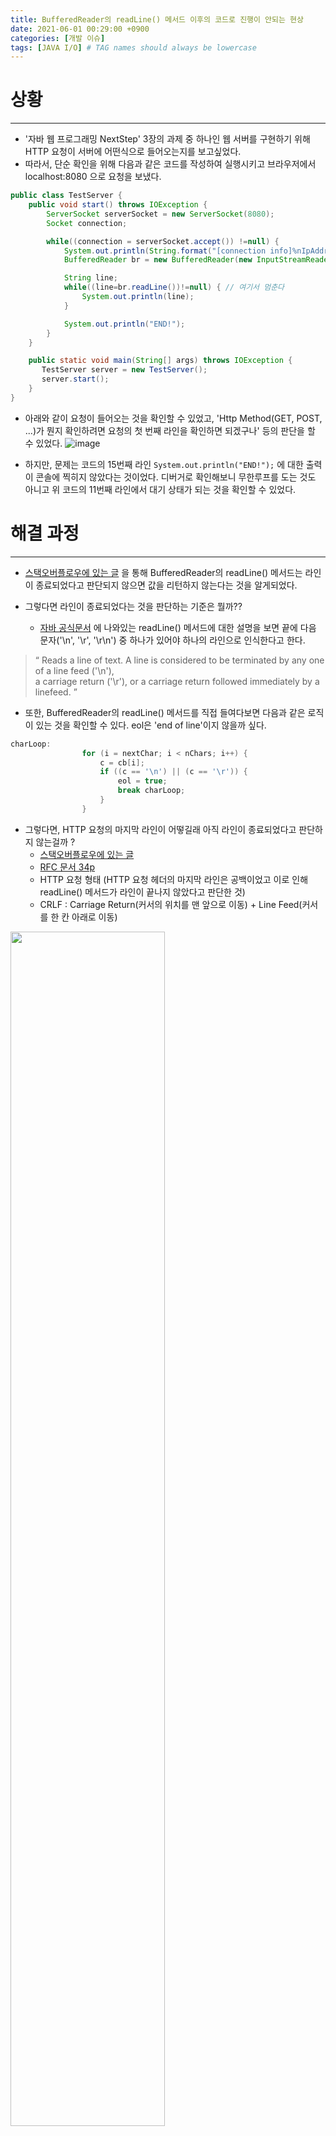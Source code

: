 ```yaml
---
title: BufferedReader의 readLine() 메서드 이후의 코드로 진행이 안되는 현상
date: 2021-06-01 00:29:00 +0900
categories: [개발 이슈]
tags: [JAVA I/O] # TAG names should always be lowercase
---
```


# 상황
---
- '자바 웹 프로그래밍 NextStep' 3장의 과제 중 하나인 웹 서버를 구현하기 위해 HTTP 요청이 서버에 어떤식으로 들어오는지를 보고싶었다.
- 따라서, 단순 확인을 위해 다음과 같은 코드를 작성하여 실행시키고 브라우저에서 localhost:8080 으로 요청을 보냈다.
```java
public class TestServer {
    public void start() throws IOException {
        ServerSocket serverSocket = new ServerSocket(8080);
        Socket connection;

        while((connection = serverSocket.accept()) !=null) {
            System.out.println(String.format("[connection info]%nIpAddr : %s, Port : %s%n", connection.getInetAddress(), connection.getPort()));
            BufferedReader br = new BufferedReader(new InputStreamReader(connection.getInputStream()));

            String line;
            while((line=br.readLine())!=null) { // 여기서 멈춘다
                System.out.println(line);
            }

            System.out.println("END!");
        }
    }

    public static void main(String[] args) throws IOException {
       TestServer server = new TestServer();
       server.start();
    }
}
```

- 아래와 같이 요청이 들어오는 것을 확인할 수 있었고, 'Http Method(GET, POST, ...)가 뭔지 확인하려면 요청의 첫 번째 라인을 확인하면 되겠구나' 등의 판단을 할 수 있었다.
![image](https://user-images.githubusercontent.com/64415489/125474131-fb47851c-3e78-448f-91e1-57ad8fcd5a5e.png)

- 하지만, 문제는 코드의 15번째 라인 `System.out.println("END!");` 에 대한 출력이 콘솔에 찍히지 않았다는 것이었다.
디버거로 확인해보니 무한루프를 도는 것도 아니고 위 코드의 11번째 라인에서 대기 상태가 되는 것을 확인할 수 있었다.

# 해결 과정
---
- [스택오버플로우에 있는 글](https://stackoverflow.com/questions/7855822/bufferedreader-readline-method-hangs-and-block-program) 을 통해
BufferedReader의 readLine() 메서드는 라인이 종료되었다고 판단되지 않으면 값을 리턴하지 않는다는 것을 알게되었다.

- 그렇다면 라인이 종료되었다는 것을 판단하는 기준은 뭘까??
  - [자바 공식문서](https://docs.oracle.com/javase/8/docs/api/java/io/BufferedReader.html) 에 나와있는 readLine() 메서드에 대한 설명을 보면
끝에 다음 문자('\n', '\r', '\r\n') 중 하나가 있어야 하나의 라인으로 인식한다고 한다.
> <q> Reads a line of text. A line is considered to be terminated by any one of a line feed ('\n'), <br>
> a carriage return ('\r'), or a carriage return followed immediately by a linefeed. </q>

- 또한, BufferedReader의 readLine() 메서드를 직접 들여다보면 다음과 같은 로직이 있는 것을 확인할 수 있다. eol은 'end of line'이지 않을까 싶다.
```java
charLoop:
                for (i = nextChar; i < nChars; i++) {
                    c = cb[i];
                    if ((c == '\n') || (c == '\r')) {
                        eol = true;
                        break charLoop;
                    }
                }
```

- 그렇다면, HTTP 요청의 마지막 라인이 어떻길래 아직 라인이 종료되었다고 판단하지 않는걸까 ?
  - [스택오버플로우에 있는 글](https://stackoverflow.com/questions/50447483/end-of-http-header)
  - [RFC 문서 34p](https://datatracker.ietf.org/doc/html/rfc2616#page-35)
  - HTTP 요청 형태 (HTTP 요청 헤더의 마지막 라인은 공백이었고 이로 인해 readLine() 메서드가 라인이 끝나지 않았다고 판단한 것)<br>
  - CRLF : Carriage Return(커서의 위치를 맨 앞으로 이동) + Line Feed(커서를 한 칸 아래로 이동)
<img src="https://user-images.githubusercontent.com/64415489/123300555-a9a48500-d555-11eb-885b-e25fd40b499a.png" width = "70%"/>

- 결과적으로 line이 공백이면 `"공백"`이라는 문자열을 출력해봄으로써 실제 HTTP 요청이 위와 같이 들어온다는 것을 알 수 있었고,
공백인 경우 break를 통해 while문 내에서 계속 대기상태에 머물러있지 않게 할 수 있었다.
![image](https://user-images.githubusercontent.com/64415489/123302221-6fd47e00-d557-11eb-9a06-0e37d4e6b4f7.png)

# 요약
---
### 현상
- HTTP 요청을 받아서 BufferedReader의 readLine() 메서드로 읽어 올 때 특정 라인에 도달하면 대기 상태에 머문다.

### 원인
- readLine() 메서드 내에는 '하나의 라인'이라고 판단하는 기준(라인 마지막에 '\n', '\r', '\r\n')이 있는데, <br>
  HTTP 요청의 마지막 라인은 공백이었기 때문에 아직 한 라인이 끝나지 않았다고 판단하여 계속 대기하고 있었다.

# 배운 것
---
- HTTP 요청 형태
- BufferedReader의 readLine() 메서드가 라인을 인식하는 방법

# 실제 코드 적용
---
- [간단한 웹 서버 구현 레파지토리](https://github.com/zz9z9/nextstep-web-application-server)
- 오늘 내용 관련 코드
```java
    private static HttpRequest processGetRequest(String requestUrl, BufferedReader bufferedReader) throws IOException {
        Map<String, String> cookies = null;

        for (String line = bufferedReader.readLine(); (line != null && !line.isEmpty()); line = bufferedReader.readLine()) {
            if (line.contains("Cookie")) {
                String[] info = line.split(":");
                cookies = parseCookies(info[1]);
                break;
            }
        }

        if (!requestUrl.contains("?")) {
            return new HttpRequest(HttpMethod.GET, requestUrl, cookies);
        }

        String[] info = requestUrl.split("\\?");
        Map<String, String> params = parseQueryString(info[1]);

        return new HttpRequest(HttpMethod.GET, info[0], params, cookies);
    }

    private static HttpRequest processPostRequest(String requestUrl, BufferedReader bufferedReader) throws IOException {
        int contentLen = 0;
        String contentType = "";
        Map<String, String> params = null;
        Map<String, String> cookies = null;

        for (String line = bufferedReader.readLine(); (line != null && !line.isEmpty()); line = bufferedReader.readLine()) {
            if (line.contains("Content-Length")) {
                String[] info = line.split(":");
                contentLen = Integer.parseInt(info[1].trim());
            } else if (line.contains("Content-Type")) {
                String[] info = line.split(":");
                contentType = info[1].trim(); // ex) application/x-www-form-urlencoded
            } else if (line.contains("Cookie")) {
                String[] info = line.split(":");
                cookies = parseCookies(info[1]);
            }
        }

        if (contentLen > 0) {
            char[] body = new char[contentLen];
            bufferedReader.read(body);

            if (contentType.equals("application/x-www-form-urlencoded")) {
                String queryString = new String(body);
                params = parseQueryString(queryString);
            } else if (contentType.equals("application/json")) {
                // TODO
            }
        }

        return new HttpRequest(HttpMethod.POST, requestUrl, params, cookies);
    }
```

# 더 공부해야할 부분
---
- JAVA I/O
- HTTP 응답 분할(HTTP Response Splitting, CRLF) 취약점

# 참고자료
---
- [https://stackoverflow.com/questions/7855822/bufferedreader-readline-method-hangs-and-block-program](https://stackoverflow.com/questions/7855822/bufferedreader-readline-method-hangs-and-block-program)
- [https://docs.oracle.com/javase/8/docs/api/java/io/BufferedReader.html](https://docs.oracle.com/javase/8/docs/api/java/io/BufferedReader.html)
- [https://stackoverflow.com/questions/50447483/end-of-http-header](https://stackoverflow.com/questions/50447483/end-of-http-header)
- [https://datatracker.ietf.org/doc/html/rfc2616](https://datatracker.ietf.org/doc/html/rfc2616)
